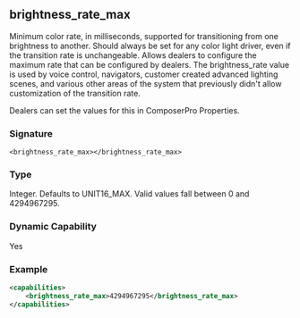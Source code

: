 ## brightness\_rate\_max

Minimum color rate, in milliseconds, supported for transitioning from one brightness to another.  Should always be set for any color light driver, even if the transition rate is unchangeable. Allows dealers to configure the maximum rate that can be configured by dealers. The brightness\_rate value is used by voice control, navigators, customer created advanced lighting scenes, and various other areas of the system that previously didn't allow customization of the transition rate.

Dealers can set the values for this in ComposerPro Properties.


### Signature

`<brightness_rate_max></brightness_rate_max>`


### Type

Integer. Defaults to UNIT16\_MAX. Valid values fall between 0 and 4294967295.


### Dynamic Capability

Yes


### Example

```xml
<capabilities>
    <brightness_rate_max>4294967295</brightness_rate_max>
</capabilities>
```
